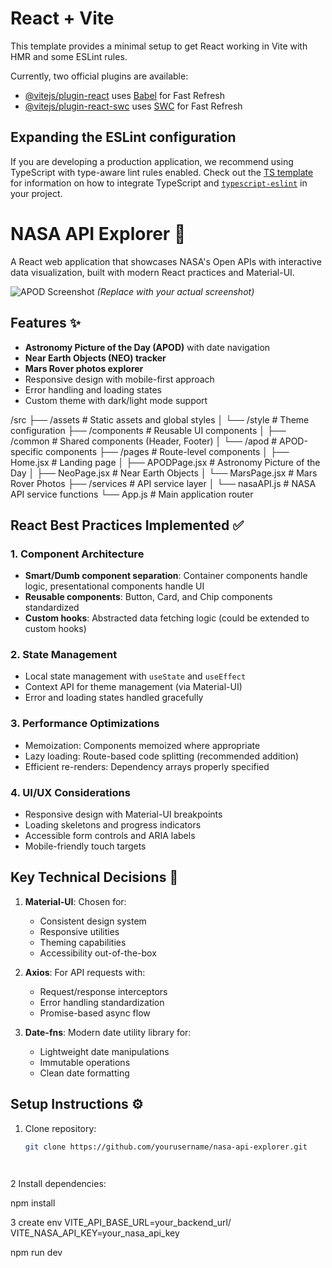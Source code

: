 # React + Vite

This template provides a minimal setup to get React working in Vite with HMR and some ESLint rules.

Currently, two official plugins are available:

- [@vitejs/plugin-react](https://github.com/vitejs/vite-plugin-react/blob/main/packages/plugin-react) uses [Babel](https://babeljs.io/) for Fast Refresh
- [@vitejs/plugin-react-swc](https://github.com/vitejs/vite-plugin-react/blob/main/packages/plugin-react-swc) uses [SWC](https://swc.rs/) for Fast Refresh

## Expanding the ESLint configuration

If you are developing a production application, we recommend using TypeScript with type-aware lint rules enabled. Check out the [TS template](https://github.com/vitejs/vite/tree/main/packages/create-vite/template-react-ts) for information on how to integrate TypeScript and [`typescript-eslint`](https://typescript-eslint.io) in your project.




# NASA API Explorer 🚀

A React web application that showcases NASA's Open APIs with interactive data visualization, built with modern React practices and Material-UI.

![APOD Screenshot](screenshot.png) *(Replace with your actual screenshot)*

## Features ✨
- **Astronomy Picture of the Day (APOD)** with date navigation
- **Near Earth Objects (NEO) tracker**
- **Mars Rover photos explorer**
- Responsive design with mobile-first approach
- Error handling and loading states
- Custom theme with dark/light mode support



/src
├── /assets # Static assets and global styles
│ └── /style # Theme configuration
├── /components # Reusable UI components
│ ├── /common # Shared components (Header, Footer)
│ └── /apod # APOD-specific components
├── /pages # Route-level components
│ ├── Home.jsx # Landing page
│ ├── APODPage.jsx # Astronomy Picture of the Day
│ ├── NeoPage.jsx # Near Earth Objects
│ └── MarsPage.jsx # Mars Rover Photos
├── /services # API service layer
│ └── nasaAPI.js # NASA API service functions
└── App.js # Main application router





## React Best Practices Implemented ✅

### 1. Component Architecture
- **Smart/Dumb component separation**: Container components handle logic, presentational components handle UI
- **Reusable components**: Button, Card, and Chip components standardized
- **Custom hooks**: Abstracted data fetching logic (could be extended to custom hooks)

### 2. State Management
- Local state management with `useState` and `useEffect`
- Context API for theme management (via Material-UI)
- Error and loading states handled gracefully

### 3. Performance Optimizations
- Memoization: Components memoized where appropriate
- Lazy loading: Route-based code splitting (recommended addition)
- Efficient re-renders: Dependency arrays properly specified

### 4. UI/UX Considerations
- Responsive design with Material-UI breakpoints
- Loading skeletons and progress indicators
- Accessible form controls and ARIA labels
- Mobile-friendly touch targets

## Key Technical Decisions 🧠

1. **Material-UI**: Chosen for:
   - Consistent design system
   - Responsive utilities
   - Theming capabilities
   - Accessibility out-of-the-box

2. **Axios**: For API requests with:
   - Request/response interceptors
   - Error handling standardization
   - Promise-based async flow

3. **Date-fns**: Modern date utility library for:
   - Lightweight date manipulations
   - Immutable operations
   - Clean date formatting

## Setup Instructions ⚙️

1. Clone repository:
   ```bash
   git clone https://github.com/yourusername/nasa-api-explorer.git




  2 Install dependencies:

   npm install

   3 create env
   VITE_API_BASE_URL=your_backend_url/
VITE_NASA_API_KEY=your_nasa_api_key



npm run dev


